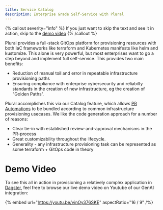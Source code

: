 ```yaml
---
title: Service Catalog
description: Enterprise Grade Self-Service with Plural
---
```


{% callout severity="info" %}
If you just want to skip the text and see it in action, skip to the [demo video](/catalog/overview#demo-video)
{% /callout %}

Plural provides a full-stack GitOps platform for provisioning resources with both IaC frameworks like terraform and Kubernetes manifests like helm and kustomize.  This alone is very powerful, but most enterprises want to go a step beyond and implement full self-service.  This provides two main benefits:

* Reduction of manual toil and error in repeatable infrastructure provisioning paths
* Ensuring compliance with enterprise cybersecurity and reliabilty standards in the creation of new infrastructure, eg the creation of "Golden Paths".

Plural accomplishes this via our Catalog feature, which allows [PR Automations](/deployments/pr-automation) to be bundled according to common infrastructure provisioning usecases.  We like the code generation approach for a number of reasons:

* Clear tie-in with established review-and-approval mechanisms in the PR-process
* Great customizability throughout the lifecycle.
* Generality - any infrastructure provisioning task can be represented as some terraform + GitOps code in theory

# Demo Video

To see this all in action in provisioning a relatively complex application in [Dagster](https://dagster.io/), feel free to browse our live demo video on Youtube of our GenAI integration:

{% embed url="https://youtu.be/vinOy376SKE" aspectRatio="16 / 9" /%}
